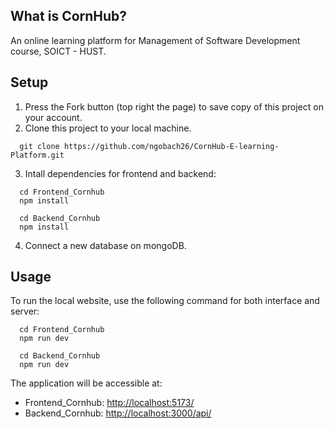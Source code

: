 ## What is CornHub? 
An online learning platform for Management of Software Development course, SOICT - HUST.

## Setup  
1. Press the Fork button (top right the page) to save copy of this project on your account.
2. Clone this project to your local machine.

```shell
  git clone https://github.com/ngobach26/CornHub-E-learning-Platform.git
```
3. Intall dependencies for frontend and backend:
```shell
  cd Frontend_Cornhub
  npm install
```
```shell
  cd Backend_Cornhub
  npm install
```
4. Connect a new database on mongoDB.

## Usage
To run the local website, use the following command for both interface and server:

```shell
  cd Frontend_Cornhub
  npm run dev
```

```shell
  cd Backend_Cornhub
  npm run dev
```
The application will be accessible at:

- Frontend_Cornhub: [http://localhost:5173/](http://localhost:5173/)
- Backend_Cornhub: [http://localhost:3000/api/](http://localhost:3000/api/)
